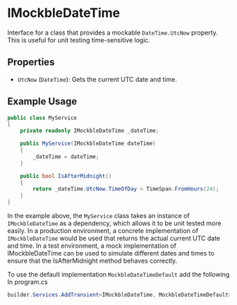 # IMockbleDateTime

Interface for a class that provides a mockable `DateTime.UtcNow` property. This is useful for unit testing time-sensitive logic.

## Properties
- `UtcNow` (`DateTime`): Gets the current UTC date and time.

## Example Usage

```csharp
public class MyService
{
    private readonly IMockbleDateTime _dateTime;

    public MyService(IMockbleDateTime dateTime)
    {
        _dateTime = dateTime;
    }

    public bool IsAfterMidnight()
    {
        return _dateTime.UtcNow.TimeOfDay > TimeSpan.FromHours(24);
    }
}
```

In the example above, the `MyService` class takes an instance of `IMockbleDateTime` as a dependency, which allows it to be unit tested more easily. In a production environment, a concrete implementation of `IMockbleDateTime` would be used that returns the actual current UTC date and time. In a test environment, a mock implementation of IMockbleDateTime can be used to simulate different dates and times to ensure that the IsAfterMidnight method behaves correctly.


To use the default implementation `MockbleDateTimeDefault` add the following In 
program.cs
```csharp
builder.Services.AddTransient<IMockbleDateTime, MockbleDateTimeDefault>();
```